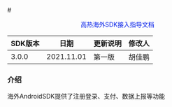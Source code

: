 #<p style="text-align:center;color:#011CE9">高热海外SDK接入指导文档</p>

| SDK版本 | 日期       | 更新说明 | 修改人 |
| ------- | ---------- | -------- | ------ |
| 3.0.0  | 2021.11.01 | 第一版   | 胡佳鹏 |

### 介绍

海外AndroidSDK提供了注册登录、支付、数据上报等功能
